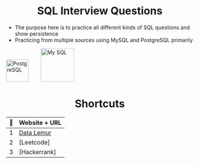 # <h1 align="center">SQL Interview Questions</h1>

- The purpose here is to practice all different kinds of SQL questions and show persistence
- Practicing from multiple sources using MySQL and PostgreSQL primarily

<img src="https://cdn.jsdelivr.net/gh/devicons/devicon/icons/postgresql/postgresql-original.svg" height="60" alt="PostgreSQL"/> <img width="25"/>
<img src="https://user-images.githubusercontent.com/25181517/183896128-ec99105a-ec1a-4d85-b08b-1aa1620b2046.png" height="90" alt="My SQL"/> <img width="45"/>

## <h1 align="center">Shortcuts</h1>
| 🚀 | Website + URL           | 
| - |:-------------|
| 1 | [Data Lemur](https://github.com/nmowens95/SQL-Practice/tree/main/Data_Lemur) | 
| 2 | [Leetcode] | 
| 3 | [Hackerrank]  |
